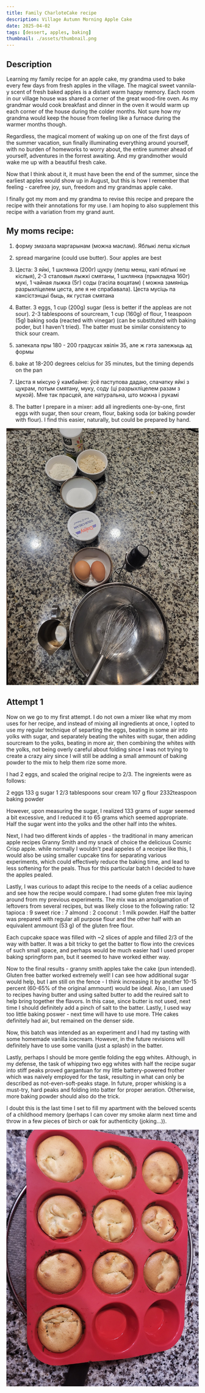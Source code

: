 ```yaml
---
title: Family CharloteCake recipe
description: Village Autumn Morning Apple Cake
date: 2025-04-02
tags: [dessert, apples, baking]
thumbnail: ./assets/thumbnail.png
---
```


## Description

Learning my family recipe for an apple cake, my grandma used to bake every few days from fresh apples in the village. The magical sweet vannila-y scent of fresh baked apples is a distant warm happy memory. Each room in our village house was shared a corner of the great wood-fire oven. As my grandmar would cook breakfast and dinner in the oven it would warm up each corner of the house during the colder months. Not sure how my grandma would keep the house from feeling like a furnace during the warmer months though.

Regardless, the magical moment of waking up on one of the first days of the summer vacation, sun finally illuminating everything around yourself, with no burden of homeworks to worry about, the entire summer ahead of yourself, adventures in the forrest awaiting. And my grandmother would wake me up with a beautiful fresh cake.

Now that I think about it, it must have been the end of the summer, since the earliest apples would show up in August, but this is how I remember that feeling - carefree joy, sun, freedom and my grandmas apple cake.

I finally got my mom and my grandma to revise this recipe and prepare the recipe with their annotations for my use. I am hoping to also supplement this recipe with a variation from my grand aunt.

## My moms recipe:

1. форму змазала маргарынам (можна маслам). Яблыкі лепш кіслыя
1. spread margarine (could use butter). Sour apples are best

2. Цеста: 3 яйкі, 1 шклянка (200г) цукру (лепш менш, калі яблыкі не кіслыя), 2-3 сталовыя лыжкі смятаны, 1 шклянка (прыкладна 160г) мукі, 1 чайная лыжка (5г) соды (гасіла воцатам) ( можна замяніць разрыхліцелем цеста, але я не спрабавала). Цеста мусіць па кансістэнцыі быць, як густая смятана
2. Batter. 3 eggs, 1 cup (200g) sugar (less is better if the appleas are not sour). 2-3 tablespoons of sourcream, 1 cup (160g) of flour, 1 teaspoon (5g) baking soda (reacted with vinegar) (can be substituted with baking poder, but I haven't tried). The batter must be similar consistency to thick sour cream.

3. запекала пры 180 - 200 градусах хвілін 35, але ж гэта залежыць ад формы
3. bake at 18-200 degrees celcius for 35 minutes, but the timing depends on the pan

4. Цеста я міксую ў камбайне: ўсё паступова дадаю, спачатку яйкі з цукрам, потым смятану, муку, соду (ці разрыхліцелем разам з мукой). Мне так прасцей, але натуральна, што можна і рукамі
4. The batter I prepare in a mixer: add all ingredients one-by-one, first eggs with sugar, then sour cream, flour, baking soda (or baking powder with flour). I find this easier, naturally, but could be prepared by hand.

![Mixing the batter](./assets/test1.ingredients.jpg)

## Attempt 1

Now on we go to my first attempt. I do not own a mixer like what my mom uses for her recipe, and instead of mixing all ingredients at once, I opted to use my regular technique of separting the eggs, beating in some air into yolks with sugar, and separately beating the whites with sugar, then adding sourcream to the yolks, beating in more air, then combining the whites with the yolks, not being overly careful about folding since I was not trying to create a crazy airy since I will still be adding a small ammount of baking powder to the mix to help them rize some more.

I had 2 eggs, and scaled the original recipe to 2/3. The ingreients were as follows:

2 eggs
133 g sugar
1 2/3 tablespoons sour cream
107 g flour
2332​ teaspoon baking powder

However, upon measuring the sugar, I realized 133 grams of sugar seemed a bit excessive, and I reduced it to 65 grams which seemed appropriate. Half the sugar went into the yolks and the other half into the whites.

Next, I had two different kinds of apples - the traditional in many american apple recipes Granny Smith and my snack of choice the delicious Cosmic Crisp apple. while normally I wouldn't peal appeles of a receipe like this, I would also be using smaller cupcake tins for separating various experiments, which could effectively reduce the baking time, and lead to less softening for the peals. Thus for this particular batch I decided to have the apples pealed.

Lastly, I was curious to adapt this recipe to the needs of a celiac audience and see how the recipe would compare. I had some gluten free mix laying around from my previous experiments. The mix was an amolgamation of leftovers from several recipes, but was likely close to the following ratio: 12 tapioca : 9 sweet rice : 7 almond : 2 coconut : 1 milk powder. Half the batter was prepared with regular all purpose flour and the other half with an equivalent ammount (53 g) of the gluten free flour.

Each cupcake space was filled with ~2 slices of apple and filled 2/3 of the way with batter. It was a bit tricky to get the batter to flow into the crevices of such small space, and perhaps would be much easier had I used proper baking springform pan, but it seemed to have worked either way.

Now to the final results - granny smith apples take the cake (pun intended). Gluten free batter worked extremely well! I can see how additional sugar would help, but I am still on the fence - I think increasing it by another 10-15 percent (60-65% of the original ammount) would be ideal. Also, I am used to recipes having butter and using salted butter to add the reuired salt to help bring together the flavors. In this case, since butter is not used, next time I should definitely add a pinch of salt to the batter. Lastly, I used way too little baking poswer - next time will have to use more. THe cakes definitely had air, but remained on the denser side.

Now, this batch was intended as an experiment and I had my tasting with some homemade vanilla icecream. However, in the future revisions will definitely have to use some vanilla (just a splash) in the batter.

Lastly, perhaps I should be more gentle folding the egg whites. Although, in my defense, the task of whipping two egg whites with half the recipe sugar into stiff peaks proved gargantuan for my little battery-powered frother which was naively employed for the task, resulting in what can only be described as not-even-soft-peaks stage. In future, proper whisking is a must-try, hard peaks and folding into batter for proper aeration. Otherwise, more baking powder should also do the trick.

I doubt this is the last time I set to fill my apartment with the beloved scents of a childhood memory (perhaps I can cover my smoke alarm next time and throw in a few pieces of birch or oak for authenticity (joking...)).

![Baked cake](./assets/test1.baked.jpg)